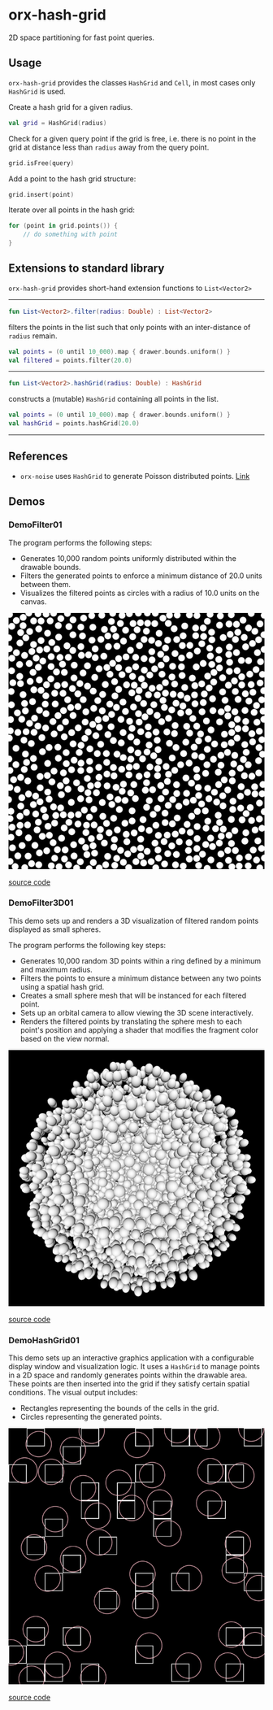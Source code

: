 # orx-hash-grid

2D space partitioning for fast point queries.

## Usage

`orx-hash-grid` provides the classes `HashGrid` and `Cell`, in most cases only `HashGrid` is used.

Create a hash grid for a given radius. 
```kotlin
val grid = HashGrid(radius)
```

Check for a given query point if the grid is free, i.e. there is no point in the grid at distance less than `radius` away from the
query point.

```kotlin
grid.isFree(query)
```

Add a point to the hash grid structure: 
```kotlin
grid.insert(point)
```

Iterate over all points in the hash grid:
```kotlin 
for (point in grid.points()) {
    // do something with point
}
```

## Extensions to standard library

`orx-hash-grid` provides short-hand extension functions to `List<Vector2>`

<hr>

```kotlin
fun List<Vector2>.filter(radius: Double) : List<Vector2>
 ``` 

filters the points in the list such that only points with an inter-distance of `radius` remain.

```kotlin
val points = (0 until 10_000).map { drawer.bounds.uniform() }
val filtered = points.filter(20.0)
```

<hr>

```kotlin 
fun List<Vector2>.hashGrid(radius: Double) : HashGrid
```
constructs a (mutable) `HashGrid` containing all points in the list.

```kotlin
val points = (0 until 10_000).map { drawer.bounds.uniform() }
val hashGrid = points.hashGrid(20.0)
```

<hr>

## References

 * `orx-noise` uses `HashGrid` to generate Poisson distributed points. [Link](https://github.com/openrndr/orx/blob/master/orx-noise/src/commonMain/kotlin/PoissonDisk.kt)

<!-- __demos__ -->
## Demos
### DemoFilter01


The program performs the following steps:
- Generates 10,000 random points uniformly distributed within the drawable bounds.
- Filters the generated points to enforce a minimum distance of 20.0 units between them.
- Visualizes the filtered points as circles with a radius of 10.0 units on the canvas.

![DemoFilter01Kt](https://raw.githubusercontent.com/openrndr/orx/media/orx-hash-grid/images/DemoFilter01Kt.png)

[source code](src/jvmDemo/kotlin/DemoFilter01.kt)

### DemoFilter3D01

This demo sets up and renders a 3D visualization of filtered random points displayed as small spheres.

The program performs the following key steps:
- Generates 10,000 random 3D points within a ring defined by a minimum and maximum radius.
- Filters the points to ensure a minimum distance between any two points using a spatial hash grid.
- Creates a small sphere mesh that will be instanced for each filtered point.
- Sets up an orbital camera to allow viewing the 3D scene interactively.
- Renders the filtered points by translating the sphere mesh to each point's position and applying a shader that modifies the fragment color based on the view normal.

![DemoFilter3D01Kt](https://raw.githubusercontent.com/openrndr/orx/media/orx-hash-grid/images/DemoFilter3D01Kt.png)

[source code](src/jvmDemo/kotlin/DemoFilter3D01.kt)

### DemoHashGrid01

This demo sets up an interactive graphics application with a configurable
display window and visualization logic. It uses a `HashGrid` to manage points
in a 2D space and randomly generates points within the drawable area. These
points are then inserted into the grid if they satisfy certain spatial conditions.
The visual output includes:
- Rectangles representing the bounds of the cells in the grid.
- Circles representing the generated points.

![DemoHashGrid01Kt](https://raw.githubusercontent.com/openrndr/orx/media/orx-hash-grid/images/DemoHashGrid01Kt.png)

[source code](src/jvmDemo/kotlin/DemoHashGrid01.kt)
